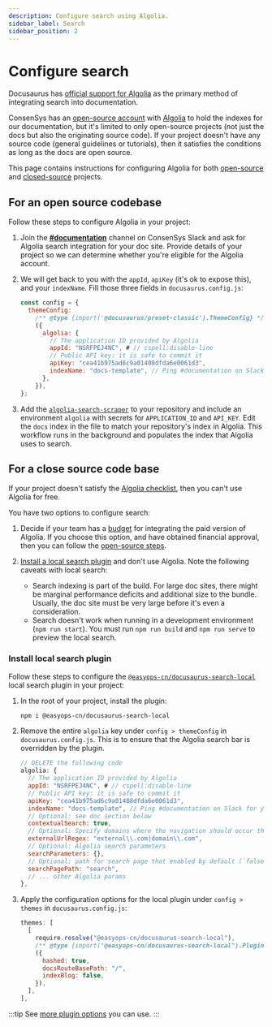```yaml
---
description: Configure search using Algolia.
sidebar_label: Search
sidebar_position: 2
---
```


# Configure search

Docusaurus has [official support for Algolia](https://docusaurus.io/docs/search#using-algolia-docsearch)
as the primary method of integrating search into documentation.

ConsenSys has an [open-source account](https://docsearch.algolia.com/docs/who-can-apply/) with
[Algolia](https://www.algolia.com/) to hold the indexes for our documentation, but it's limited to
only open-source projects (not just the docs but also the originating source code).
If your project doesn't have any source code (general guidelines or tutorials), then it satisfies
the conditions as long as the docs are open source.

This page contains instructions for configuring Algolia for both [open-source](#docs-and-source-code-are-open-source)
and [closed-source](#source-code-is-not-open-source) projects.

## For an open source codebase

Follow these steps to configure Algolia in your project:

1. Join the [**#documentation**](https://consensys.slack.com/archives/C0272B5P1CY) channel on ConsenSys
   Slack and ask for Algolia search integration for your doc site.
   Provide details of your project so we can determine whether you're eligible for the Algolia account.

2. We will get back to you with the `appId`, `apiKey` (it's ok to expose this), and your `indexName`.
   Fill those three fields in `docusaurus.config.js`:

    ```js {7-10} title="docusaurus.config.js"
    const config = {
      themeConfig:
        /** @type {import('@docusaurus/preset-classic').ThemeConfig} */
        ({
          algolia: {
            // The application ID provided by Algolia
            appId: "NSRFPEJ4NC", # // cspell:disable-line
            // Public API key: it is safe to commit it
            apiKey: "cea41b975ad6c9a01408dfda6e0061d3",
            indexName: "docs-template", // Ping #documentation on Slack for your index name
          },
        }),
    };
    ```

3. Add the [`algolia-search-scraper`](../../.github/workflows/algolia-search-scraper.yml) to your
   repository and include an environment `algolia` with secrets for `APPLICATION_ID` and `API_KEY`.
   Edit the `docs` index in the file to match your repository's index in Algolia.
   This workflow runs in the background and populates the index that Algolia uses to search.

## For a close source code base

If your project doesn't satisfy the [Algolia checklist](https://docsearch.algolia.com/docs/who-can-apply/),
then you can't use Algolia for free.

You have two options to configure search:

1. Decide if your team has a [budget](https://www.algolia.com/pricing/) for integrating the paid
   version of Algolia.
   If you choose this option, and have obtained financial approval, then you can follow the
   [open-source steps](#docs-and-source-code-are-open-source).

2. [Install a local search plugin](#install-local-search-plugin) and don't use Algolia.
   Note the following caveats with local search:
   - Search indexing is part of the build.
     For large doc sites, there might be marginal performance deficits and additional size
     to the bundle.
     Usually, the doc site must be very large before it's even a consideration.
   - Search doesn't work when running in a development environment (`npm run start`).
     You must run `npm run build` and `npm run serve` to preview the local search.

### Install local search plugin

Follow these steps to configure the [`@easyops-cn/docusaurus-search-local`](https://github.com/easyops-cn/docusaurus-search-local)
local search plugin in your project:

1. In the root of your project, install the plugin:

    ```bash
    npm i @easyops-cn/docusaurus-search-local
    ```

2. Remove the entire `algolia` key under `config > themeConfig` in `docusaurus.config.js`.
   This is to ensure that the Algolia search bar is overridden by the plugin.

   ```js title="docusaurus.config.js"
   // DELETE the following code
   algolia: {
     // The application ID provided by Algolia
     appId: "NSRFPEJ4NC", # // cspell:disable-line
     // Public API key: it is safe to commit it
     apiKey: "cea41b975ad6c9a01408dfda6e0061d3",
     indexName: "docs-template", // Ping #documentation on Slack for your index name
     // Optional: see doc section below
     contextualSearch: true,
     // Optional: Specify domains where the navigation should occur through window.location instead on history.push. Useful when our Algolia config crawls multiple documentation sites and we want to navigate with window.location.href to them.
     externalUrlRegex: "external\\.com|domain\\.com",
     // Optional: Algolia search parameters
     searchParameters: {},
     // Optional: path for search page that enabled by default (`false` to disable it)
     searchPagePath: "search",
     // ... other Algolia params
   },
   ```

3. Apply the configuration options for the local plugin under `config > themes` in `docusaurus.config.js`:

   ```js title="docusaurus.config.js"
   themes: [
     [
       require.resolve("@easyops-cn/docusaurus-search-local"),
       /** @type {import("@easyops-cn/docusaurus-search-local").PluginOptions} */
       ({
         hashed: true,
         docsRouteBasePath: "/",
         indexBlog: false,
       }),
     ],
   ],
   ```

  :::tip
  See [more plugin options](https://github.com/easyops-cn/docusaurus-search-local#theme-options) you
  can use.
  :::
